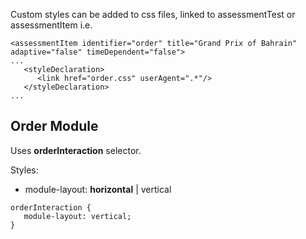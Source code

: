 Custom styles can be added to css files, linked to assessmentTest or assessmentItem i.e.
```
<assessmentItem identifier="order" title="Grand Prix of Bahrain" adaptive="false" timeDependent="false">
...
   <styleDeclaration>
      <link href="order.css" userAgent=".*"/>
   </styleDeclaration>
...
```

## Order Module ##
Uses **orderInteraction** selector.

Styles:
  * module-layout: **horizontal** | vertical

```
orderInteraction {
   module-layout: vertical;
}
```